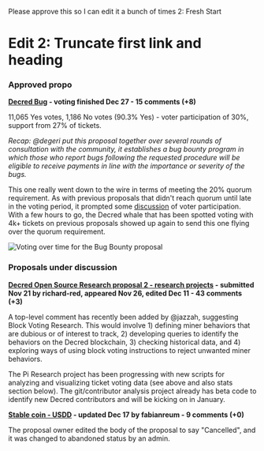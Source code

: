 Please approve this so I can edit it a bunch of times 2: Fresh Start
# Edit 2: Truncate first link and heading
### Approved propo

**[Decred Bug](https://proposals.decred.org/proposals/d33a2667469b56942adf42453def6cc2292325251e4cf791e806939ea9efc9e1) - voting finished Dec 27 - 15 comments (+8)**

11,065 Yes votes, 1,186 No votes (90.3% Yes) - voter participation of 30%, support from 27% of tickets.

*Recap: @degeri put this proposal together over several rounds of consultation with the community, it establishes a bug bounty program in which those who report bugs following the requested procedure will be eligible to receive payments in line with the importance or severity of the bugs.*

This one really went down to the wire in terms of meeting the 20% quorum requirement. As with previous proposals that didn't reach quorum until late in the voting period, it prompted some [discussion](https://matrix.to/#/!MgQoetFiyjrHAywokv:decred.org/$15458816582503ryTrP:decred.org) of voter participation. With a few hours to go, the Decred whale that has been spotted voting with 4k+ tickets on previous proposals showed up again to send this one flying over the quorum requirement.

![Voting over time for the Bug Bounty proposal](http://github.com/richardred0x/politeia-digest/img/issue009/Bounty-proposal-voting-over-time.png)

### Proposals under discussion

**[Decred Open Source Research proposal 2 - research projects](https://proposals.decred.org/proposals/5d9cfb07aefb338ba1b74f97de16ee651beabc851c7f2b5f790bd88aea23b3cb) - submitted Nov 21 by richard-red, appeared Nov 26, edited Dec 11 - 43 comments (+3)**

A top-level comment has recently been added by @jazzah, suggesting Block Voting Research. This would involve 1) defining miner behaviors that are dubious or of interest to track, 2) developing queries to identify the behaviors on the Decred blockchain, 3) checking historical data, and 4) exploring ways of using block voting instructions to reject unwanted miner behaviors.

The Pi Research project has been progressing with new scripts for analyzing and visualizing ticket voting data (see above and also stats section below). The git/contributor analysis project already has beta code to identify new Decred contributors and will be kicking on in January.

**[Stable coin - USDD](https://proposals.decred.org/proposals/85fc65cef080cfc3564906fd3d488b827d74fc99bb29143ed8aa6c400b765be9) - updated Dec 17 by fabianreum - 9 comments (+0)**

The proposal owner edited the body of the proposal to say "Cancelled", and it was changed to abandoned status by an admin.